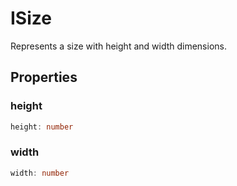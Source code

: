 # ISize

Represents a size with height and width dimensions.

## Properties

### height

```ts
height: number
```

### width

```ts
width: number
```

